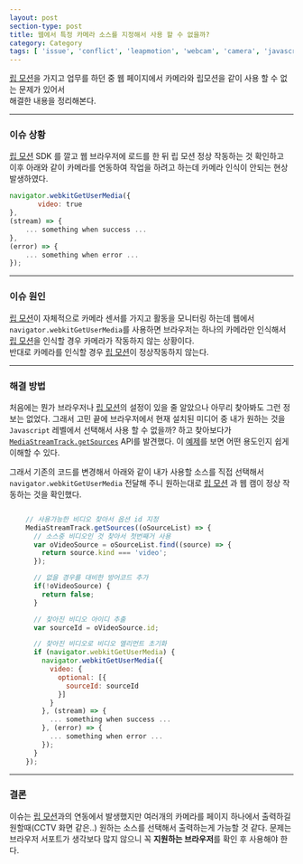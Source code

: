 ```yaml
---
layout: post
section-type: post
title: 웹에서 특정 카메라 소스를 지정해서 사용 할 수 없을까?
category: Category
tags: [ 'issue', 'conflict', 'leapmotion', 'webcam', 'camera', 'javascript', 'MediaStreamTrack', 'getSources' ]
---
```


[립 모션][1]을 가지고 업무를 하던 중 웹 페이지에서 카메라와 립모션을 같이 사용 할 수 없는 문제가 있어서<br>
해결한 내용을 정리해본다.

---

### 이슈 상황
[립 모션][1] SDK 를 깔고 웹 브라우저에 로드를 한 뒤 립 모션 정상 작동하는 것 확인하고<br>
이후 아래와 같이 카메라를 연동하여 작업을 하려고 하는데 카메라 인식이 안되는 현상 발생하였다.

```javascript
navigator.webkitGetUserMedia({
       video: true 
},
(stream) => { 
	... something when success ...
},
(error) => {
	... something when error ...
});
```

---

### 이슈 원인
[립 모션][1]이 자체적으로 카메라 센서를 가지고 활동을 모니터링 하는데 웹에서 `navigator.webkitGetUserMedia`를 사용하면
브라우저는 하나의 카메라만 인식해서 [립 모션][1]을 인식할 경우 카메라가 작동하지 않는 상황이다. <br>
반대로 카메라를 인식할 경우 [립 모션][1]이 정상작동하지 않는다.

---

### 해결 방법
처음에는 뭔가 브라우저나 [립 모션][1]의 설정이 있을 줄 알았으나 아무리 찾아봐도 그런 정보는 없었다.
그래서 고민 끝에 브라우저에서 현재 설치된 미디어 중 내가 원하는 것을 `Javascript` 레벨에서 선택해서 사용 할 수 없을까? 하고 찾아보다가 [`MediaStreamTrack.getSources`][2] API를 발견했다.
이 [예제][3]를 보면 어떤 용도인지 쉽게 이해할 수 있다.

그래서 기존의 코드를 변경해서 아래와 같이 내가 사용할 소스를 직접 선택해서 `navigator.webkitGetUserMedia` 전달해 주니
원하는대로 [립 모션][1] 과 웹 캠이 정상 작동하는 것을 확인했다.

```javascript

	// 사용가능한 비디오 찾아서 옵션 id 지정
    MediaStreamTrack.getSources((oSourceList) => {
      // 소스중 비디오인 것 찾아서 첫번째거 사용
      var oVideoSource = oSourceList.find((source) => {
        return source.kind === 'video';
      });

      // 없을 경우를 대비한 방어코드 추가
      if(!oVideoSource) {
        return false;
      }

      // 찾아진 비디오 아이디 추출
      var sourceId = oVideoSource.id;

      // 찾아진 비디오로 비디오 엘리먼트 초기화
      if (navigator.webkitGetUserMedia) {
        navigator.webkitGetUserMedia({
          video: {
            optional: [{
              sourceId: sourceId
            }]
          }
        }, (stream) => {
          ... something when success ...
        }, (error) => {
          ... something when error ...
        });
      }
    });
```

---

### 결론
이슈는 [립 모션][1]과의 연동에서 발생했지만 여러개의 카메라를 페이지 하나에서 출력하길 원할때(CCTV 화면 같은..) 원하는 소스를 선택해서
출력하는게 가능할 것 같다. 문제는 브라우저 서포트가 생각보다 많지 않으니 꼭 **지원하는 브라우저**를 확인 후 사용해야 한다.

[1]: https://www.leap-motion.kr/ '립 모션'
[2]: https://developer.mozilla.org/ko/docs/Web/API/MediaStreamTrack 'MediaStreamTrack'
[3]: https://simpl.info/getusermedia/sources/ '예제'